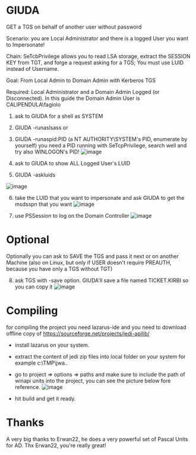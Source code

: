 # GIUDA
GET a TGS on behalf of another user without password

Scenario: you are Local Administrator and there is a logged User you want to Impersonate!

Chain: SeTcbPrivilege allows you to read LSA storage, extract the SESSION KEY from TGT, and forge a request asking for a TGS; You must use LUID instead of Username.

Goal: From Local Admin to Domain Admin with Kerberos TGS

Required: Local Administrator and a Domain Admin Logged (or Disconnected). In this guide the Domain Admin User is CALIPENDULA\fagiolo

1. ask to GIUDA for a shell as SYSTEM
2. GIUDA -runaslsass            or
3. GIUDA -runaspid:PID          (a NT AUTHORITY\SYSTEM's PID, enumerate by yourself) you need a PID running with SeTcpPrivilege, search well and try also WINLOGON's PID!
![image](https://github.com/foxlox/GIUDA/assets/28823598/a04903ea-de62-4f57-951f-655c45ab26e4)


4. ask to GIUDA to show ALL Logged User's LUID
5. GIUDA -askluids

![image](https://github.com/foxlox/GIUDA/assets/28823598/b39e3839-b499-4bbc-b011-ab638ddc2874)


6. take the LUID that you want to impersonate and ask GIUDA to get the msdsspn that you want
![image](https://github.com/foxlox/GIUDA/assets/28823598/d1ce1a96-a6fc-4588-ade8-1212d7140cfa)

7. use PSSession to log on the Domain Controller
![image](https://github.com/foxlox/GIUDA/assets/28823598/5bef5372-f49c-4591-886e-7712158538c6)


# Optional
Optionally you can ask to SAVE the TGS and pass it next or on another Machine (also on Linux, but only if USER doesn't require PREAUTH, because you have only a TGS without TGT)

8. ask TGS with -save option. GIUDA'll save a file named TICKET.KIRBI so you can copy it
![image](https://github.com/foxlox/GIUDA/assets/28823598/5e7bc1c2-5b8c-4ed1-881e-4d62ed2eea08)

# Compiling 
for compiling the project you need lazarus-ide and you need to download offline copy of https://sourceforge.net/projects/jedi-apilib/
- install lazarus on your system.
- extract the content of jedi zip files into local folder on your system for example c:\TMP\jwa\..
- go to project => options => paths and make sure to include the path of winapi units into the project, you can see the picture below fore reference.
![image](https://github.com/lawrenceamer/GIUDA-fixed/assets/10256911/2e0fffc9-7f5a-4a87-bf6e-d62536d8dbcc)

- hit build and get it ready.

# Thanks
A very big thanks to Erwan22, he does a very powerful set of Pascal Units for AD. Thx Erwan22, you're really great!
